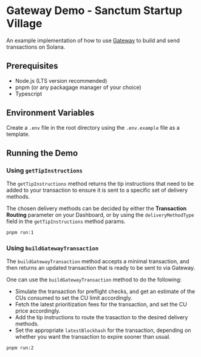# Gateway Demo - Sanctum Startup Village

An example implementation of how to use [Gateway](https://gateway.sanctum.so) to build and send transactions on Solana. 

## Prerequisites

- Node.js (LTS version recommended)
- pnpm (or any packagage manager of your choice)
- Typescript

## Environment Variables

Create a `.env` file in the root directory using the `.env.example` file as a template.

## Running the Demo

### Using `getTipInstructions`

The `getTipInstructions` method returns the tip instructions that need to be added to your transaction to ensure it is sent to a specific set of delivery methods.

The chosen delivery methods can be decided by either the **Transaction Routing** parameter on your Dashboard, or by using the `deliveryMethodType` field in the `getTipInstructions` method params.

```bash
pnpm run:1
```

### Using `buildGatewayTransaction`

The `buildGatewayTransaction` method accepts a minimal transaction, and then returns an updated transaction that is ready to be sent to via Gateway.

One can use the `buildGatewayTransaction` method to do the following:

- Simulate the transaction for preflight checks, and get an estimate of the CUs consumed to set the CU limit accordingly.
- Fetch the latest prioritization fees for the transaction, and set the CU price accordingly.
- Add the tip instructions to route the trasaction to the desired delivery methods.
- Set the appropriate `latestBlockhash` for the transaction, depending on whether you want the transaction to expire sooner than usual.

```bash
pnpm run:2
```